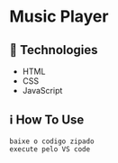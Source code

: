 # Music Player
## 🚀 Technologies
- HTML
- CSS 
- JavaScript 
## ℹ️ How To Use
~~~ Baixe o VS code
baixe o codigo zipado
execute pelo VS code 